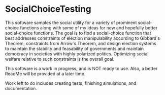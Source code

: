 # SocialChoiceTesting
This software samples the social utility for a variety of prominent social-choice functions along with some of my ideas for new and hopefully better social-choice functions. The goal is to find a social-choice function that best addresses constraints of election manipulability according to Gibbard's Theorem, constraints from Arrow's Theorem, and design election systems to maintain the stability and feasability of governments and maintain democracy in societies with highly polarized politics. Optimizing social welfare relative to such constraints is the overall goal.

This software is a work in progress, and is NOT ready to use. Also, a better ReadMe will be provided at a later time.

Work left to do includes creating tests, finishing simulations, and documentation.
